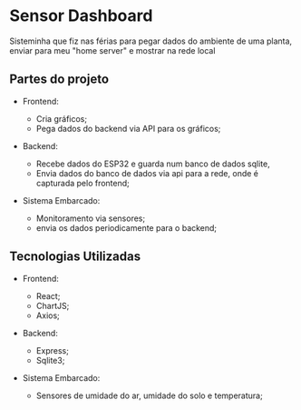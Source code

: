 # Sensor Dashboard

Sisteminha que fiz nas férias para pegar dados do ambiente de uma planta, enviar para meu "home server" e mostrar na rede local

## Partes do projeto

- Frontend: 
  - Cria gráficos;
  - Pega dados do backend via API para os gráficos;

- Backend:
  - Recebe dados do ESP32 e guarda num banco de dados sqlite, 
  - Envia dados do banco de dados via api para a rede, onde é capturada pelo frontend;

- Sistema Embarcado: 
  - Monitoramento via sensores;
  - envia os dados periodicamente para o backend;

## Tecnologias Utilizadas

- Frontend:
  - React;
  - ChartJS;
  - Axios;

- Backend:
  - Express;
  - Sqlite3;

- Sistema Embarcado:
  - Sensores de umidade do ar, umidade do solo e temperatura;